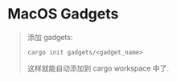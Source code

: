 # MacOS Gadgets

> 添加 gadgets:
>
> ```shell
> cargo init gadgets/<gadget_name>
> ```
>
> 这样就能自动添加到 cargo workspace 中了.
